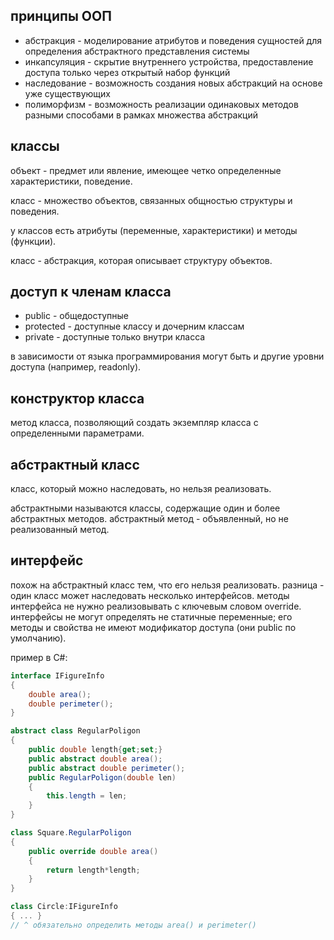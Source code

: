 ## принципы ООП
- абстракция - моделирование атрибутов и поведения сущностей для определения абстрактного представления системы
- инкапсуляция - скрытие внутреннего устройства, предоставление доступа только через открытый набор функций
- наследование - возможность создания новых абстракций на основе уже существующих
- полиморфизм - возможность реализации одинаковых методов разными способами в рамках множества абстракций

## классы
объект - предмет или явление, имеющее четко определенные характеристики, поведение. 

класс - множество объектов, связанных общностью структуры и поведения. 

у классов есть атрибуты (переменные, характеристики) и методы (функции). 

класс - абстракция, которая описывает структуру объектов.

## доступ к членам класса
- public - общедоступные
- protected - доступные классу и дочерним классам
- private - доступные только внутри класса

в зависимости от языка программирования могут быть и другие уровни доступа (например, readonly).

## конструктор класса
метод класса, позволяющий создать экземпляр класса с определенными параметрами. 

## абстрактный класс
класс, который можно наследовать, но нельзя реализовать. 

абстрактными называются классы, содержащие один и более абстрактных методов. абстрактный метод - объявленный, но не реализованный метод.

## интерфейс
похож на абстрактный класс тем, что его нельзя реализовать. разница - один класс может наследовать несколько интерфейсов. методы интерфейса не нужно реализовывать с ключевым словом override. интерфейсы не могут определять не статичные переменные; его методы и свойства не имеют модификатор доступа (они public по умолчанию).

пример в C#:
```cs
interface IFigureInfo
{
	double area();
	double perimeter();
}

abstract class RegularPoligon
{
	public double length{get;set;}
	public abstract double area();
	public abstract double perimeter();
	public RegularPoligon(double len)
	{
		this.length = len;	
	}
}

class Square.RegularPoligon
{
	public override double area()
	{
		return length*length;
	}
}

class Circle:IFigureInfo
{ ... }
// ^ обязательно определить методы area() и perimeter()
```

